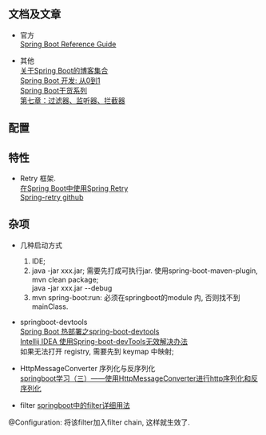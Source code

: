 ## 文档及文章 ##
  * 官方  
  [Spring Boot Reference Guide](https://docs.spring.io/spring-boot/docs/1.5.13.BUILD-SNAPSHOT/reference/htmlsingle/#getting-started)  

  * 其他  
  [关于Spring Boot的博客集合](https://www.jianshu.com/p/7e2e5e7b32ab)  
  [Spring Boot 开发: 从0到1](https://www.jianshu.com/nb/12066555)  
  [Spring Boot干货系列](https://www.cnblogs.com/zheting/p/6707035.html)  
  [第七章：过滤器、监听器、拦截器](https://mp.weixin.qq.com/s?__biz=MjM5NzMyMjAwMA==&mid=2651481544&idx=3&sn=44046a4afbe1056799a312228d570aaf&chksm=bd2509b78a5280a10eb6f54e0861ae1c5becf3b5ab8044020690082985787ff387b7cfebe738&scene=0&key=d022b90eaae9e22394fbd89284982a9693ac3ade05b254698ddab7f91eda14a78d36fdad7dc665c0e5864846be4f54302e0eed59fef6f0b7fb95f6505a79c0517d3d7de88db802adb00c9ca57e680abe&ascene=0&uin=MjQ0NDE5OTIxOQ%3D%3D&devicetype=iMac+MacBookAir7%2C2+OSX+OSX+10.12.5+build(16F73)&version=12020810&nettype=WIFI&lang=zh_CN&fontScale=100&pass_ticket=Q9xqv1Q2QFNWCPJc3WGmhoc%2BduaPx6ltaih1erXhBtN0%2FIz02WC6rQNKsy5qPc6I)  

## 配置 ##


## 特性 ##
  * Retry 框架.  
    [在Spring Boot中使用Spring Retry](https://my.oschina.net/wangxincj/blog/827221)  
    [Spring-retry github](https://github.com/spring-projects/spring-retry)  
    

## 杂项 ##
  * 几种启动方式  
    1. IDE;  
    2. java -jar xxx.jar;  需要先打成可执行jar. 使用spring-boot-maven-plugin,   mvn clean package;  
       java -jar xxx.jar --debug  
    3. mvn spring-boot:run: 必须在springboot的module 内, 否则找不到mainClass.  

  * springboot-devtools  
   [Spring Boot 热部署之spring-boot-devtools](https://blog.csdn.net/lxd19931008/article/details/69949778)  
   [Intellij IDEA 使用Spring-boot-devTools无效解决办法](https://blog.csdn.net/wjc475869/article/details/52442484)  
   如果无法打开 registry,  需要先到 keymap 中映射;  

  * HttpMessageConverter 序列化与反序列化  
  [springboot学习（三）——使用HttpMessageConverter进行http序列化和反序列化](https://www.cnblogs.com/page12/p/8166935.html)  

  * filter
   [springboot中的filter详细用法](https://blog.csdn.net/rt940910a/article/details/79351510)

   @Configuration: 将该filter加入filter chain, 这样就生效了.
